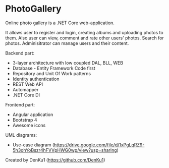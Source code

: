 # PhotoGallery
Online photo gallery is a .NET Core web-application.

It allows user to register and login, creating albums and uploading photos to them.
Also user can view, comment and rate other users' photos. Search for photos.
Adminisitrator can manage users and their content.

Backend part: 
+ 3-layer architecture with low coupled DAL, BLL, WEB
+ Database - Entity Framework Code first
+ Repository and Unit Of Work patterns
+ Identity authentication
+ REST Web API
+ Automapper
+ .NET Core DI

Frontend part:
+ Angular application
+ Bootstrap 4
+ Awesome icons

UML diagrams:
+ Use-case diagram (https://drive.google.com/file/d/1xPgLqRZ9-5h3ohYoBszr4hFVVpHWG0wp/view?usp=sharing)

Created by DenKu1 (https://github.com/DenKu1)
